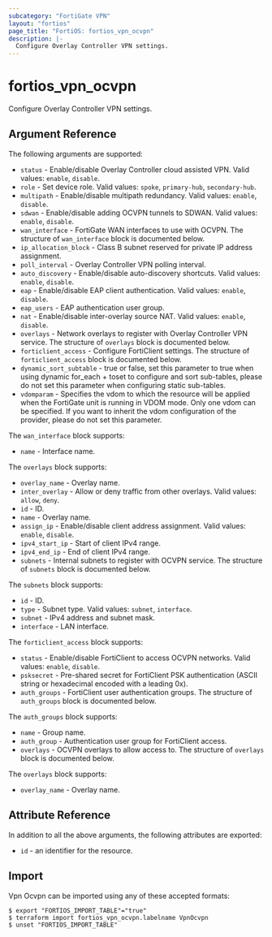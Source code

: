 ```yaml
---
subcategory: "FortiGate VPN"
layout: "fortios"
page_title: "FortiOS: fortios_vpn_ocvpn"
description: |-
  Configure Overlay Controller VPN settings.
---
```


# fortios_vpn_ocvpn
Configure Overlay Controller VPN settings.

## Argument Reference

The following arguments are supported:

* `status` - Enable/disable Overlay Controller cloud assisted VPN. Valid values: `enable`, `disable`.
* `role` - Set device role. Valid values: `spoke`, `primary-hub`, `secondary-hub`.
* `multipath` - Enable/disable multipath redundancy. Valid values: `enable`, `disable`.
* `sdwan` - Enable/disable adding OCVPN tunnels to SDWAN. Valid values: `enable`, `disable`.
* `wan_interface` - FortiGate WAN interfaces to use with OCVPN. The structure of `wan_interface` block is documented below.
* `ip_allocation_block` - Class B subnet reserved for private IP address assignment.
* `poll_interval` - Overlay Controller VPN polling interval.
* `auto_discovery` - Enable/disable auto-discovery shortcuts. Valid values: `enable`, `disable`.
* `eap` - Enable/disable EAP client authentication. Valid values: `enable`, `disable`.
* `eap_users` - EAP authentication user group.
* `nat` - Enable/disable inter-overlay source NAT. Valid values: `enable`, `disable`.
* `overlays` - Network overlays to register with Overlay Controller VPN service. The structure of `overlays` block is documented below.
* `forticlient_access` - Configure FortiClient settings. The structure of `forticlient_access` block is documented below.
* `dynamic_sort_subtable` - true or false, set this parameter to true when using dynamic for_each + toset to configure and sort sub-tables, please do not set this parameter when configuring static sub-tables.
* `vdomparam` - Specifies the vdom to which the resource will be applied when the FortiGate unit is running in VDOM mode. Only one vdom can be specified. If you want to inherit the vdom configuration of the provider, please do not set this parameter.

The `wan_interface` block supports:

* `name` - Interface name.

The `overlays` block supports:

* `overlay_name` - Overlay name.
* `inter_overlay` - Allow or deny traffic from other overlays. Valid values: `allow`, `deny`.
* `id` - ID.
* `name` - Overlay name.
* `assign_ip` - Enable/disable client address assignment. Valid values: `enable`, `disable`.
* `ipv4_start_ip` - Start of client IPv4 range.
* `ipv4_end_ip` - End of client IPv4 range.
* `subnets` - Internal subnets to register with OCVPN service. The structure of `subnets` block is documented below.

The `subnets` block supports:

* `id` - ID.
* `type` - Subnet type. Valid values: `subnet`, `interface`.
* `subnet` - IPv4 address and subnet mask.
* `interface` - LAN interface.

The `forticlient_access` block supports:

* `status` - Enable/disable FortiClient to access OCVPN networks. Valid values: `enable`, `disable`.
* `psksecret` - Pre-shared secret for FortiClient PSK authentication (ASCII string or hexadecimal encoded with a leading 0x).
* `auth_groups` - FortiClient user authentication groups. The structure of `auth_groups` block is documented below.

The `auth_groups` block supports:

* `name` - Group name.
* `auth_group` - Authentication user group for FortiClient access.
* `overlays` - OCVPN overlays to allow access to. The structure of `overlays` block is documented below.

The `overlays` block supports:

* `overlay_name` - Overlay name.


## Attribute Reference

In addition to all the above arguments, the following attributes are exported:
* `id` - an identifier for the resource.

## Import

Vpn Ocvpn can be imported using any of these accepted formats:
```
$ export "FORTIOS_IMPORT_TABLE"="true"
$ terraform import fortios_vpn_ocvpn.labelname VpnOcvpn
$ unset "FORTIOS_IMPORT_TABLE"
```
